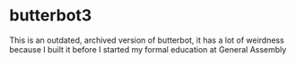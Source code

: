 # butterbot3

This is an outdated, archived version of butterbot, it has a lot of weirdness because I built it before I started my formal education at General Assembly
